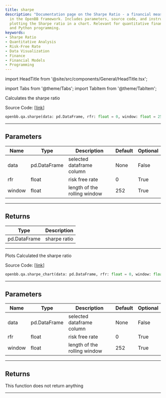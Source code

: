 ```yaml
---
title: sharpe
description: "Documentation page on the Sharpe Ratio - a financial measure calculated"
  in the OpenBB framework. Includes parameters, source code, and instructions for
  plotting the Sharpe ratio in a chart. Relevant for quantitative finance, data analysis,
  and Python programming.
keywords:
- Sharpe Ratio
- Quantitative Analysis
- Risk-Free Rate
- Data Visualization
- Finance
- Financial Models
- Programming
---
```


import HeadTitle from '@site/src/components/General/HeadTitle.tsx';

<HeadTitle title="qa.sharpe - Reference | OpenBB SDK Docs" />

import Tabs from '@theme/Tabs';
import TabItem from '@theme/TabItem';

<Tabs>
<TabItem value="model" label="Model" default>

Calculates the sharpe ratio

Source Code: [[link](https://github.com/OpenBB-finance/OpenBBTerminal/tree/main/openbb_terminal/common/quantitative_analysis/qa_model.py#L537)]

```python
openbb.qa.sharpe(data: pd.DataFrame, rfr: float = 0, window: float = 252)
```

---

## Parameters

| Name | Type | Description | Default | Optional |
| ---- | ---- | ----------- | ------- | -------- |
| data | pd.DataFrame | selected dataframe column | None | False |
| rfr | float | risk free rate | 0 | True |
| window | float | length of the rolling window | 252 | True |


---

## Returns

| Type | Description |
| ---- | ----------- |
| pd.DataFrame | sharpe ratio |
---

</TabItem>
<TabItem value="view" label="Chart">

Plots Calculated the sharpe ratio

Source Code: [[link](https://github.com/OpenBB-finance/OpenBBTerminal/tree/main/openbb_terminal/common/quantitative_analysis/qa_view.py#L1156)]

```python
openbb.qa.sharpe_chart(data: pd.DataFrame, rfr: float = 0, window: float = 252)
```

---

## Parameters

| Name | Type | Description | Default | Optional |
| ---- | ---- | ----------- | ------- | -------- |
| data | pd.DataFrame | selected dataframe column | None | False |
| rfr | float | risk free rate | 0 | True |
| window | float | length of the rolling window | 252 | True |


---

## Returns

This function does not return anything

---

</TabItem>
</Tabs>
